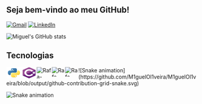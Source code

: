 ## Seja bem-vindo ao meu GitHub!

[![Gmail](https://img.shields.io/badge/-Gmail-%23333?style=for-the-badge&logo=gmail&logoColor=white)](mailto:miguel.ao1086@gmail.com)
[![LinkedIn](https://img.shields.io/badge/-LinkedIn-%230077B5?style=for-the-badge&logo=linkedin&logoColor=white)](www.linkedin.com/in/miguel-a85b84228)
 
![Miguel's GitHub stats](https://github-readme-stats.vercel.app/api?username=M1guelOl1veira&count_private=true&show_icons=true&include_all_commits=true&theme=dark)
 
## Tecnologias

<div style="display: inline_block">
  <img align="left" alt="Rafa-Python" height="30" width="40" src="https://raw.githubusercontent.com/devicons/devicon/master/icons/python/python-original.svg">
  <img align="left" alt="Rafa-Csharp" height="30" width="40" src="https://raw.githubusercontent.com/devicons/devicon/master/icons/csharp/csharp-original.svg">
  <img align="left" alt="Rafa-Csharp" height="30" width="40" src="https://cdn.jsdelivr.net/gh/devicons/devicon/icons/cplusplus/cplusplus-original.svg">
  <img align="left" alt="Rafa-Csharp" height="25" width="35" src="https://cdn.jsdelivr.net/gh/devicons/devicon/icons/ruby/ruby-original.svg">
  <img align="left" alt="Rafa-Csharp" height="25" width="35" src="https://cdn.jsdelivr.net/gh/devicons/devicon/icons/html5/html5-original.svg">  
 ![Snake animation](https://github.com/M1guelOl1veira/M1guelOl1veira/blob/output/github-contribution-grid-snake.svg)
</div>

![Snake animation](https://github.com/M1guelOl1veira/M1guelOl1veira/blob/output/github-contribution-grid-snake.svg)

  

  
 


